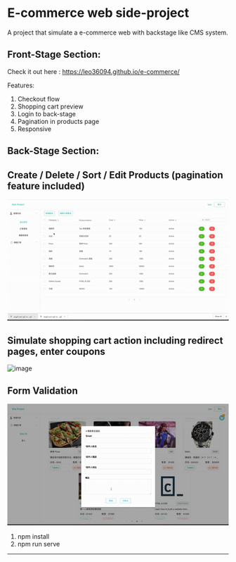 # E-commerce web side-project

A project that simulate a e-commerce web with backstage like CMS system.

## Front-Stage Section:

Check it out here : https://leo36094.github.io/e-commerce/

Features:
1. Checkout flow
2. Shopping cart preview
3. Login to back-stage
4. Pagination in products page
5. Responsive

## Back-Stage Section:

Create / Delete / Sort / Edit Products (pagination feature included)
---
![image](https://github.com/Leo36094/e-commerce/blob/master/product.gif)

Simulate shopping cart action including redirect pages, enter coupons
---
![image](https://github.com/Leo36094/e-commerce/blob/master/shoppingCart.gif)

Form Validation
---
![image](https://github.com/Leo36094/e-commerce/blob/master/validation.gif)

1. npm install
2. npm run serve

--------------------------------------------


